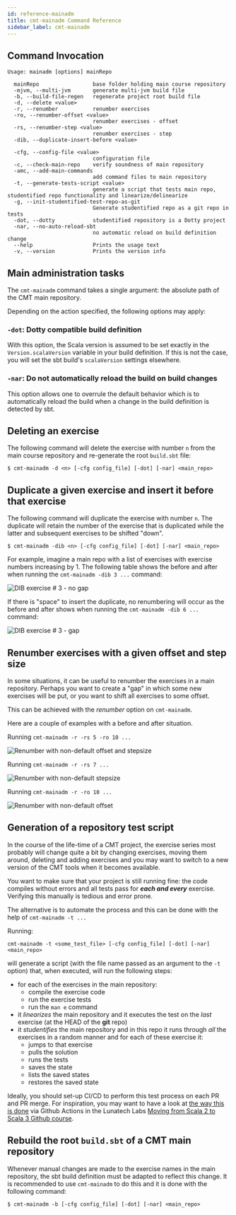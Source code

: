 ```yaml
---
id: reference-mainadm
title: cmt-mainadm Command Reference
sidebar_label: cmt-mainadm
---
```

## Command Invocation

```
Usage: mainadm [options] mainRepo

  mainRepo                 base folder holding main course repository
  -mjvm, --multi-jvm       generate multi-jvm build file
  -b, --build-file-regen   regenerate project root build file
  -d, --delete <value>
  -r, --renumber           renumber exercises
  -ro, --renumber-offset <value>
                           renumber exercises - offset
  -rs, --renumber-step <value>
                           renumber exercises - step
  -dib, --duplicate-insert-before <value>

  -cfg, --config-file <value>
                           configuration file
  -c, --check-main-repo    verify soundness of main repository
  -amc, --add-main-commands
                           add command files to main repository
  -t, --generate-tests-script <value>
                           generate a script that tests main repo, studentified repo functionality and linearize/delinearize
  -g, --init-studentified-test-repo-as-git
                           Generate studentified repo as a git repo in tests
  -dot, --dotty            studentified repository is a Dotty project
  -nar, --no-auto-reload-sbt
                           no automatic reload on build definition change
  --help                   Prints the usage text
  -v, --version            Prints the version info
 ```

## Main administration tasks

The `cmt-mainadm` command takes a single argument: the absolute path of the
CMT main repository.

Depending on the action specified, the following options may apply:

### `-dot`: Dotty compatible build definition

With this option, the Scala version is assumed to be set exactly in the
`Version.scalaVersion` variable in your build definition. If this is not
the case, you will set the sbt build's `scalaVersion` settings elsewhere.

### `-nar`: Do not automatically reload the build on build changes

This option allows one to overrule the default behavior which is to
automatically reload the build when a change in the build definition
is detected by sbt.

## Deleting an exercise

The following command will delete the exercise with number `n` from the main
course repository and re-generate the root `build.sbt` file:

```
$ cmt-mainadm -d <n> [-cfg config_file] [-dot] [-nar] <main_repo>
```

## Duplicate a given exercise and insert it before that exercise

The following command will duplicate the exercise with number `n`.
The duplicate will retain the number of the exercise that is duplicated
while the latter and subsequent exercises to be shifted "down".

```
$ cmt-mainadm -dib <n> [-cfg config_file] [-dot] [-nar] <main_repo>
``` 

For example, imagine a main repo with a list of exercises with exercise
numbers increasing by 1. The following table shows the before and after
when running the `cmt-mainadm -dib 3 ...` command:

![DIB exercise # 3 - no gap](https://i.imgur.com/oSp1KXY.png)

If there is "space" to insert the duplicate, no renumbering will occur as
the before and after shows when running the `cmt-mainadm -dib 6 ...` command:

![DIB exercise # 3 - gap](https://i.imgur.com/CYJafQH.png)

## Renumber exercises with a given offset and step size

In some situations, it can be useful to renumber the exercises in a main
repository. Perhaps you want to create a "gap" in which some new exercises
will be put, or you want to shift all exercises to some offset.

This can be achieved with the _renumber_ option on `cmt-mainadm`.

Here are a couple of examples with a before and after situation.

Running `cmt-mainadm -r -rs 5 -ro 10 ...`

![Renumber with non-default offset and stepsize](https://i.imgur.com/pm7m6f9.png)

Running `cmt-mainadm -r -rs 7 ...`

![Renumber with non-default stepsize](https://i.imgur.com/URbqTV3.png)

Running `cmt-mainadm -r -ro 10 ...`

![Renumber with non-default offset](https://i.imgur.com/kBAaEaC.png)

## Generation of a repository test script

In the course of the life-time of a CMT project, the exercise series most
probably will change quite a bit by changing exercises, moving them around,
deleting and adding exercises and you may want to switch to a new version of
the CMT tools when it becomes available.

You want to make sure that your project is still running fine: the code
compiles without errors and all tests pass for _**each and every**_ exercise.
Verifying this manually is tedious and error prone.

The alternative is to automate the process and this can be done with the
help of `cmt-mainadm -t ...`

Running:

```
cmt-mainadm -t <some_test_file> [-cfg config_file] [-dot] [-nar] <main_repo>
```

will generate a script (with the file name passed as an argument to the `-t` option)
that, when executed, will run the following steps:

- for each of the exercises in the main repository:
  - compile the exercise code
  - run the exercise tests
  - run the `man e` command
- it _linearizes_ the main repository and it executes the test on the _last_
exercise (at the HEAD of the **git** repo)
- it _studentifies_ the main repository and in this repo it runs through
_all_ the exercises in a random manner and for each of these exercise it:
  - jumps to that exercise
  - pulls the solution
  - runs the tests
  - saves the state
  - lists the saved states
  - restores the saved state

Ideally, you should set-up CI/CD to perform this test process on each PR and
PR merge. For inspiration, you may want to have a look at
[the way this is done](https://github.com/lunatech-labs/lunatech-scala-2-to-scala3-course/blob/main/.github/workflows/ci.yml)
via Github Actions in the Lunatech Labs [Moving from Scala 2 to Scala 3 Github
course](https://github.com/lunatech-labs/lunatech-scala-2-to-scala3-course).

## Rebuild the root `build.sbt` of a CMT main repository

Whenever manual changes are made to the exercise names in the main repository,
the sbt build definition must be adapted to reflect this change. It is
recommended to use `cmt-mainadm` to do this and it is done with the following
command:

```
$ cmt-mainadm -b [-cfg config_file] [-dot] [-nar] <main_repo>
```




